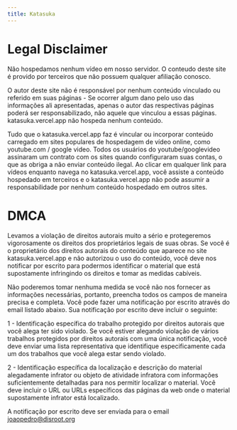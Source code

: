 ```yaml
---
title: Katasuka
---
```


# Legal Disclaimer

Não hospedamos nenhum vídeo em nosso servidor. O conteudo deste site é provido por terceiros que não possuem qualquer afiliação conosco.

O autor deste site não é responsável por nenhum conteúdo vinculado ou referido em suas páginas - Se ocorrer algum dano pelo uso das informações ali apresentadas, apenas o autor das respectivas páginas poderá ser responsabilizado, não aquele que vinculou a essas páginas. katasuka.vercel.app não hospeda nenhum conteúdo.

Tudo que o katasuka.vercel.app faz é vincular ou incorporar conteúdo carregado em sites populares de hospedagem de vídeo online, como youtube.com / google video. Todos os usuários do youtube/googlevideo assinaram um contrato com os sites quando configuraram suas contas, o que as obriga a não enviar conteúdo ilegal. Ao clicar em qualquer link para vídeos enquanto navega no katasuka.vercel.app, você assiste a conteúdo hospedado em terceiros e o katasuka.vercel.app não pode assumir a responsabilidade por nenhum conteúdo hospedado em outros sites.


# DMCA

Levamos a violação de direitos autorais muito a sério e protegeremos vigorosamente os direitos dos proprietários legais de suas obras. Se você é o proprietário dos direitos autorais do conteúdo que aparece no site katasuka.vercel.app e não autorizou o uso do conteúdo, você deve nos notificar por escrito para podermos identificar o material que está supostamente infringindo os direitos e tomar as medidas cabíveis.

Não poderemos tomar nenhuma medida se você não nos fornecer as informações necessárias, portanto, preencha todos os campos de maneira precisa e completa. Você pode fazer uma notificação por escrito através do email listado abaixo. Sua notificação por escrito deve incluir o seguinte:

1 - Identificação específica do trabalho protegido por direitos autorais que você alega ter sido violado. Se você estiver alegando violação de vários trabalhos protegidos por direitos autorais com uma única notificação, você deve enviar uma lista representativa que identifique especificamente cada um dos trabalhos que você alega estar sendo violado.

2 - Identificação específica da localização e descrição do material alegadamente infrator ou objeto de atividade infratora com informações suficientemente detalhadas para nos permitir localizar o material. Você deve incluir o URL ou URLs específicos das páginas da web onde o material supostamente infrator está localizado.

A notificação por escrito deve ser enviada para o email joaopedro@disroot.org
